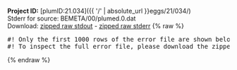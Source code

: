**Project ID:** [plumID:21.034]({{ '/' | absolute_url }}eggs/21/034/)  
Stderr for source:  BEMETA/00/plumed.0.dat   
Download: [zipped raw stdout](plumed.0.dat.plumed_master.stdout.txt.zip) - [zipped raw stderr](plumed.0.dat.plumed_master.stderr.txt.zip) 
{% raw %}
<pre>
#! Only the first 1000 rows of the error file are shown below
#! To inspect the full error file, please download the zipped raw stderr file above
</pre>
{% endraw %}
